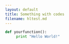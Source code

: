 ```yaml
---
layout: default
title: Something with codes
filename: hltest.md
---
```


```python
def yourfunction():
     print "Hello World!"
```
